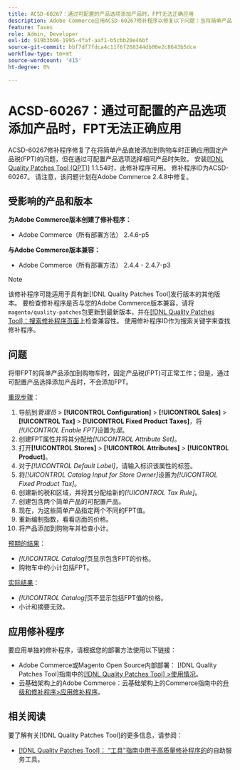 ```yaml
---
title: ACSD-60267：通过可配置的产品选项添加产品时，FPT无法正确应用
description: Adobe Commerce应用ACSD-60267修补程序以修复以下问题：当将简单产品直接添加到购物车时，会正确应用固定产品税(FPT)，但是在通过可配置产品选项选择相同产品时失败。
feature: Taxes
role: Admin, Developer
exl-id: 919b3b96-1995-4faf-aaf1-b5cbb20e46bf
source-git-commit: bbf7df7fdca4c11f6f268344db00e2c8643b5dce
workflow-type: tm+mt
source-wordcount: '415'
ht-degree: 0%

---
```


# ACSD-60267：通过可配置的产品选项添加产品时，FPT无法正确应用

ACSD-60267修补程序修复了在将简单产品直接添加到购物车时正确应用固定产品税(FPT)的问题，但在通过可配置产品选项选择相同产品时失败。 安装[[!DNL Quality Patches Tool (QPT)]](https://experienceleague.adobe.com/docs/commerce-operations/tools/quality-patches-tool/usage.html) 1.1.54时，此修补程序可用。 修补程序ID为ACSD-60267。 请注意，该问题计划在Adobe Commerce 2.4.8中修复。

## 受影响的产品和版本

**为Adobe Commerce版本创建了修补程序：**

* Adobe Commerce（所有部署方法） 2.4.6-p5

**与Adobe Commerce版本兼容：**

* Adobe Commerce（所有部署方法） 2.4.4 - 2.4.7-p3

>[!NOTE]
>
>该修补程序可能适用于具有新[!DNL Quality Patches Tool]发行版本的其他版本。 要检查修补程序是否与您的Adobe Commerce版本兼容，请将`magento/quality-patches`包更新到最新版本，并在[[!DNL Quality Patches Tool]：搜索修补程序页面](https://experienceleague.adobe.com/tools/commerce-quality-patches/index.html)上检查兼容性。 使用修补程序ID作为搜索关键字来查找修补程序。

## 问题

将带FPT的简单产品添加到购物车时，固定产品税(FPT)可正常工作；但是，通过可配置产品选择添加产品时，不会添加FPT。

<u>重现步骤</u>：

1. 导航到&#x200B;*管理员* > **[!UICONTROL Configuration]** > **[!UICONTROL Sales]** > **[!UICONTROL Tax]** > **[!UICONTROL Fixed Product Taxes]**，将&#x200B;*[!UICONTROL Enable FPT]*&#x200B;设置为&#x200B;*是*。
1. 创建FPT属性并将其分配给&#x200B;*[!UICONTROL Attribute Set]*。
1. 打开&#x200B;**[!UICONTROL Stores]** > **[!UICONTROL Attributes]** > **[!UICONTROL Product]**。
1. 对于&#x200B;*[!UICONTROL Default Label]*，请输入标识该属性的标签。
1. 将&#x200B;*[!UICONTROL Catalog Input for Store Owner]*&#x200B;设置为&#x200B;*[!UICONTROL Fixed Product Tax]*。
1. 创建新的税和区域，并将其分配给新的&#x200B;*[!UICONTROL Tax Rule]*。
1. 创建包含两个简单产品的可配置产品。
1. 现在，为这些简单产品指定两个不同的FPT值。
1. 重新编制指数，看看店面的价格。
1. 将产品添加到购物车并检查小计。

<u>预期的结果</u>：

* *[!UICONTROL Catalog]*&#x200B;页显示包含FPT的价格。
* 购物车中的小计包括FPT。

<u>实际结果</u>：

* *[!UICONTROL Catalog]*&#x200B;页不显示包括FPT值的价格。
* 小计和摘要无效。

## 应用修补程序

要应用单独的修补程序，请根据您的部署方法使用以下链接：

* Adobe Commerce或Magento Open Source内部部署： [!DNL Quality Patches Tool]指南中的[[!DNL Quality Patches Tool] >使用情况](/help/tools/quality-patches-tool/usage.md)。
* 云基础架构上的Adobe Commerce：云基础架构上的Commerce指南中的[升级和修补程序>应用修补程序](https://experienceleague.adobe.com/docs/commerce-cloud-service/user-guide/develop/upgrade/apply-patches.html)。

## 相关阅读

要了解有关[!DNL Quality Patches Tool]的更多信息，请参阅：

* [[!DNL Quality Patches Tool]： “工具”指南中用于高质量修补程序的](/help/tools/quality-patches-tool/quality-patches-tool-to-self-serve-quality-patches.md)的自助服务工具。
